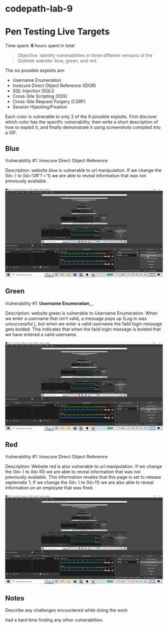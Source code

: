 # codepath-lab-9

# Pen Testing Live Targets

Time spent: **6** hours spent in total

> Objective: Identify vulnerabilities in three different versions of the Globitek website: blue, green, and red.

The six possible exploits are:

* Username Enumeration
* Insecure Direct Object Reference (IDOR)
* SQL Injection (SQLi)
* Cross-Site Scripting (XSS)
* Cross-Site Request Forgery (CSRF)
* Session Hijacking/Fixation

Each color is vulnerable to only 2 of the 6 possible exploits. First discover which color has the specific vulnerability, then write a short description of how to exploit it, and finally demonstrate it using screenshots compiled into a GIF.

## Blue

Vulnerability #1: Insecure Direct Object Reference

Description: website blue is vulnerable to url manipulation. If we change the (Id= ) to (Id='OR'1'='1) we are able to reveal information that was not previously available. 

<img src="Lab 9blue.gif">


## Green

Vulnerability #1: ________Username Enumeration__________

Description: website green is vulnerable to Username Enumeration. When we enter a username that isn't valid, a message pops up (Log in was unsuccessful.), but when we enter a valid username the faild login message gets bolded. This indicates that when the faild login message is bolded that we have entered a valid username. 

<img src="Lab 9green.gif">


## Red

Vulnerability #1: Insecure Direct Object Reference

Description: Website red is also vulnerable to url manipulation. If we change the (Id= ) to (Id=10) we are able to reveal information that was not previously available. This information reveles that this page is set to release septemebr 1. If we change the (Id= ) to (Id=11) we are also able to reveal information on an employee that was fired. 

<img src="Lab 9red.gif">


## Notes

Describe any challenges encountered while doing the work

had a hard time finding any other vulnerablities. 
